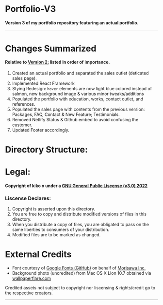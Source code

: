 <h1>Portfolio-V3</h1>
<h4>Version 3 of my portfolio repository featuring an actual portfolio.</h4>
<hr/>
<h1>Changes Summarized</h1>
<h4>Relative to <a href="https://github.com/kikoooooooo/portfolio-V2">Version 2</a>; listed In order of importance.</h4>
<ol>
  <li>Created an actual portfolio and separated the sales outlet (deticated sales page).</li>
  <li>Implemented React Framework</li>
  <li>Stying Redesign: <code>hover</code> elements are now light blue colored instead of salmon, new background image & various minor tweaks/additions</li>
  <li>Populated the portfolio with education, works, contact outlet, and references.</li>
  <li>Populated the sales page with contents from the previous version: Packages, FAQ, Contact & New Feature; Testimonials.</li>
  <li>Removed Netlify Status & Github embed to avoid confusing the customer.</li>
  <li>Updated Footer accordingly.</li>
</ol>
<h1>Directory Structure:</h1>
<!--warai-->
<h1>Legal:</h1>
<h4>Copyright of kiko o under a <a href="https://www.gnu.org/licenses/gpl-3.0.en.html">GNU General Public Liscense (v3.0) 2022</a></h4>
<h3>Liscense Declares:</h3>
<ol>
<li>Copyright is asserted upon this directory.</li>
<li>You are free to copy and distribute modified versions of files in this directory.</li>
<li>When you distribute a copy of files, you are obligated to pass on the same liberties to consumers of your distribution.</li>
<li>Modified files are to be marked as changed.</li>
</ol>
<h1>External Credits</h1>
<ul>
  <li>Font courtesy of <a href="https://github.com/googlefonts/morisawa-biz-ud-gothic">Google Fonts (GitHub)</a> on behalf of <a href="https://en.morisawa.co.jp/">Morisawa Inc.</a></li>
  <li>Background photo (uncredited) from Mac OS X Lion 10.7 obtained via <a href="https://www.wallpaperflare.com/" target="blank">wallpaperflare.com</a></li>
</ul>
Credited assets not subject to copyright nor liscensing & rights/credit go to the respective creators.
<hr/>
